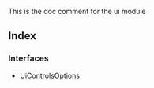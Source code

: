 This is the doc comment for the ui module

## Index

### Interfaces

* [UiControlsOptions](interfaces/UiControlsOptions.md)

